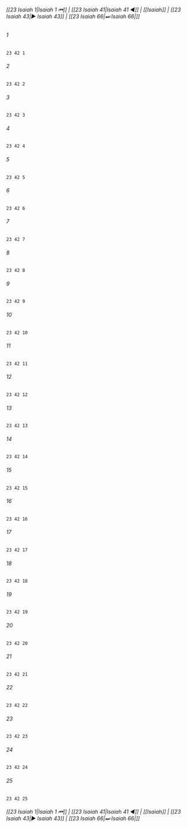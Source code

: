 
###### [[23 Isaiah 1|Isaiah 1 ⏮]] | [[23 Isaiah 41|Isaiah 41 ◀]] | [[Isaiah]] | [[23 Isaiah 43|▶ Isaiah 43]] | [[23 Isaiah 66|⏭ Isaiah 66|]]

###### 1
``` verse
23 42 1 
```
###### 2
``` verse
23 42 2 
```
###### 3
``` verse
23 42 3 
```
###### 4
``` verse
23 42 4 
```
###### 5
``` verse
23 42 5 
```
###### 6
``` verse
23 42 6 
```
###### 7
``` verse
23 42 7 
```
###### 8
``` verse
23 42 8 
```
###### 9
``` verse
23 42 9 
```
###### 10
``` verse
23 42 10 
```
###### 11
``` verse
23 42 11 
```
###### 12
``` verse
23 42 12 
```
###### 13
``` verse
23 42 13 
```
###### 14
``` verse
23 42 14 
```
###### 15
``` verse
23 42 15 
```
###### 16
``` verse
23 42 16 
```
###### 17
``` verse
23 42 17 
```
###### 18
``` verse
23 42 18 
```
###### 19
``` verse
23 42 19 
```
###### 20
``` verse
23 42 20 
```
###### 21
``` verse
23 42 21 
```
###### 22
``` verse
23 42 22 
```
###### 23
``` verse
23 42 23 
```
###### 24
``` verse
23 42 24 
```
###### 25
``` verse
23 42 25 
```

###### [[23 Isaiah 1|Isaiah 1 ⏮]] | [[23 Isaiah 41|Isaiah 41 ◀]] | [[Isaiah]] | [[23 Isaiah 43|▶ Isaiah 43]] | [[23 Isaiah 66|⏭ Isaiah 66|]]

